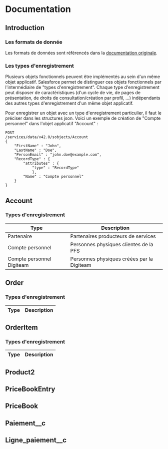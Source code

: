 # Documentation

## Introduction

### Les formats de donnée

Les formats de données sont référencés dans la [documentation originale](https://help.salesforce.com/articleView?id=custom_field_types.thm&type=5).

### Les types d'enregistrement

Plusieurs objets fonctionnels peuvent être implémentés au sein d'un même objet applicatif. Salesforce permet de distinguer ces objets fonctionnels par l'intermédiaire de "types d'enregistrement". Chaque type d'enregistrement peut disposer de caractéristiques (d'un cycle de vie, de pages de présentation, de droits de consultation/création par profil, ...) indépendants des autres types d'enregistrement d'un même objet applicatif.

Pour enregistrer un objet avec un type d'enregistrement particulier, il faut le préciser dans les structures json. Voici un exemple de création de "Compte personnel" dans l'objet applicatif "Account" :

    POST
    /services/data/v42.0/sobjects/Account
    {
	    "FirstName" : "John",
	    "LastName" : "Doe",
	    "PersonEmail" : "john.doe@example.com",
	    "RecordType" : {
		    "attributes" : {
			    "type" : "RecordType"
			    },
			"Name" : "Compte personnel"
		}
    }

## Account

### Types d'enregistrement

|Type| Description |
|--|--|
| Partenaire | Partenaires producteurs de services |
| Compte personnel | Personnes physiques clientes de la PFS |
| Compte personnel Digiteam | Personnes physiques créées par la Digiteam |

## Order

### Types d'enregistrement

|Type| Description |
|--|--|

## OrderItem

### Types d'enregistrement

|Type| Description |
|--|--|

## Product2

## PriceBookEntry

## PriceBook

## Paiement__c

## Ligne_paiement__c

<!--stackedit_data:
eyJoaXN0b3J5IjpbMTU0MzYwMjQsMTEwODAyMDY3NCwyMTIyOT
k0MTc2LDExMDgwMjA2NzQsMjEyMjk5NDE3NiwxNjg5NTY0MDE2
LDExMDgwMjA2NzQsMTEwODAyMDY3NCwxNTMyMDMzNjg1LDE2Mj
Q3MjIyMTUsLTE5NjA5MTI3ODMsLTE5MjM1OTEyMTQsLTE5MjM1
OTEyMTQsMTk0MjA1NzMwNl19
-->